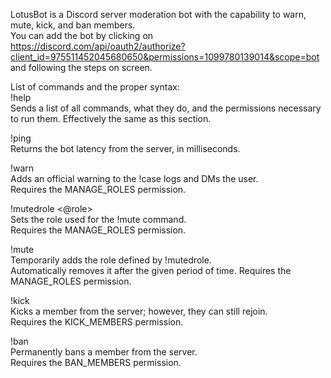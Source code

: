 LotusBot is a Discord server moderation bot with the capability to warn, mute, kick, and ban members.   
You can add the bot by clicking on https://discord.com/api/oauth2/authorize?client_id=975511452045680650&permissions=1099780139014&scope=bot and following the steps on screen.  
  
List of commands and the proper syntax:  
!help   
Sends a list of all commands, what they do, and the permissions necessary to run them. Effectively the same as this section.  

!ping  
Returns the bot latency from the server, in milliseconds.  

!warn <member> <reason>  
Adds an official warning to the !case logs and DMs the user.  
Requires the MANAGE_ROLES permission.  

!mutedrole <@role>  
Sets the role used for the !mute command.  
Requires the MANAGE_ROLES permission.  

!mute <member> <duration> <reason>   
Temporarily adds the role defined by !mutedrole.  
Automatically removes it after the given period of time. Requires the MANAGE_ROLES permission.  

!kick <member> <reason>  
Kicks a member from the server; however, they can still rejoin.  
Requires the KICK_MEMBERS permission.  

!ban <member> <reason>  
Permanently bans a member from the server.  
Requires the BAN_MEMBERS permission.  
